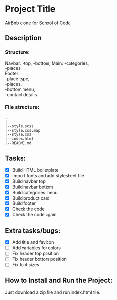 # Project Title

AirBnb clone for School of Code

## Description

### Structure:

Navbar:
-top,
-bottom,
Main:
-categories,  
 -places  
Footer:  
 -place type,  
 -places,  
 -bottom menu,  
 -contact details

### File structure:

```
.
|
|--style.scss
|--style.css.map
|--style.css
|--index.html
|--README.md

```

## Tasks:

- [x] Build HTML boilerplate
- [x] Import fonts and add stylesheet file
- [x] Build navbar top
- [x] Build navbar bottom
- [x] Build categories menu
- [x] Build product card
- [x] Build footer
- [x] Check the code
- [x] Check the code again

## Extra tasks/bugs:

- [x] Add title and favicon
- [ ] Add variables for colors
- [ ] Fix header top position
- [ ] Fix header bottom position
- [ ] Fix font sizes

## How to Install and Run the Project:

Just download a zip file and run index.html file.
